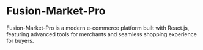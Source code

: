# Fusion-Market-Pro
Fusion-Market-Pro is a modern e-commerce platform built with React.js, featuring advanced tools for merchants and seamless shopping experience for buyers.
